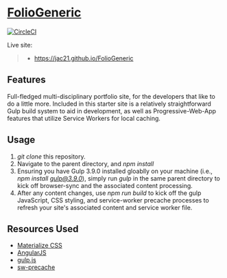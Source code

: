 # [FolioGeneric](https://jac21.github.io/FolioGeneric)
[![CircleCI](https://circleci.com/gh/Jac21/FolioGeneric/tree/master.svg?style=shield)](https://circleci.com/gh/Jac21/FolioGeneric/tree/master)

Live site: 
>-  https://jac21.github.io/FolioGeneric

Features
-------
Full-fledged multi-disciplinary portfolio site, for the developers that like to do a little more. Included in this starter site is a relatively straightforward Gulp build system to aid in development, as well as Progressive-Web-App features that utilize Service Workers for local caching.

Usage 
----
1. *git clone* this repository.
2. Navigate to the parent directory, and *npm install*
3. Ensuring you have Gulp 3.9.0 installed gloablly on your machine (i.e., *npm install gulp@3.9.0*), simply run *gulp* in the same parent directory to kick off browser-sync and the associated content processing.
4. After any content changes, use *npm run build* to kick off the gulp JavaScript, CSS styling, and service-worker precache processes to refresh your site's associated content and service worker file.

Resources Used
-------------
- [Materialize CSS](http://materializecss.com/)
- [AngularJS](https://angularjs.org/)
- [gulp.js](http://gulpjs.com/)
- [sw-precache](https://github.com/GoogleChrome/sw-precache)
